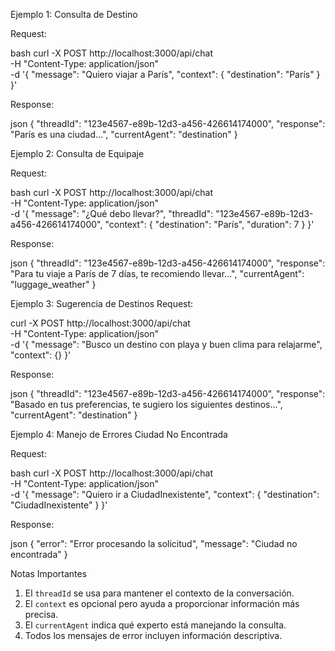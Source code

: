Ejemplo 1: Consulta de Destino

Request:

bash
curl -X POST http://localhost:3000/api/chat \
-H "Content-Type: application/json" \
-d '{
  "message": "Quiero viajar a París",
  "context": {
    "destination": "París"
  }
}'

Response:

json
{
  "threadId": "123e4567-e89b-12d3-a456-426614174000",
  "response": "París es una ciudad...",
  "currentAgent": "destination"
}

Ejemplo 2: Consulta de Equipaje

Request:

bash
curl -X POST http://localhost:3000/api/chat \
-H "Content-Type: application/json" \
-d '{
  "message": "¿Qué debo llevar?",
  "threadId": "123e4567-e89b-12d3-a456-426614174000",
  "context": {
    "destination": "París",
    "duration": 7
  }
}'

Response:

json
{
"threadId": "123e4567-e89b-12d3-a456-426614174000",
"response": "Para tu viaje a París de 7 días, te recomiendo llevar...",
"currentAgent": "luggage_weather"
}


Ejemplo 3: Sugerencia de Destinos
Request:

curl -X POST http://localhost:3000/api/chat \
-H "Content-Type: application/json" \
-d '{
"message": "Busco un destino con playa y buen clima para relajarme",
"context": {}
}'

Response:

json
{
"threadId": "123e4567-e89b-12d3-a456-426614174000",
"response": "Basado en tus preferencias, te sugiero los siguientes destinos...",
"currentAgent": "destination"
}

Ejemplo 4: Manejo de Errores
Ciudad No Encontrada

Request:

bash
curl -X POST http://localhost:3000/api/chat \
-H "Content-Type: application/json" \
-d '{
"message": "Quiero ir a CiudadInexistente",
"context": {
"destination": "CiudadInexistente"
}
}'

Response:

json
{
"error": "Error procesando la solicitud",
"message": "Ciudad no encontrada"
}


Notas Importantes

1. El `threadId` se usa para mantener el contexto de la conversación.
2. El `context` es opcional pero ayuda a proporcionar información más precisa.
3. El `currentAgent` indica qué experto está manejando la consulta.
4. Todos los mensajes de error incluyen información descriptiva.